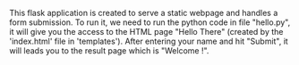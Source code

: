 This flask application is created to serve a static webpage and handles a form submission. To run it, we need to run the python code in file "hello.py", it will give you the access to the HTML page "Hello There" (created by the 'index.html' file in 'templates'). After entering your name and hit "Submit", it will leads you to the result page which is "Welcome <name you enter>!".
